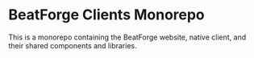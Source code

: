 # BeatForge Clients Monorepo

This is a monorepo containing the BeatForge website, native client, and their shared components and libraries.